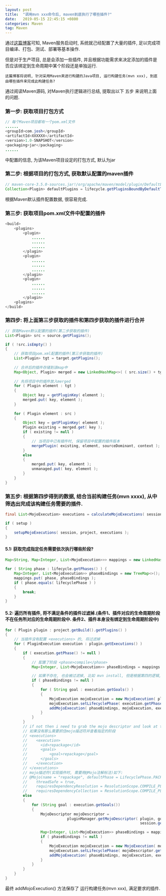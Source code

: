 ```yaml
---
layout: post
title:  "调用mvn xxx命令后, maven到底执行了哪些插件?"
date:   2019-05-15 22:45:15 +0800
categories: Maven
tag: Maven
---
```


通过<a href="/maven/2019/05/15/maven-default-configuration-plugin/" target="_blank">这篇博客</a>可知, Maven服务启动时, 系统就己经配置了大量的插件, 足以完成项目编译、打包、测试、部署等基本操作.

但是对于生产项目, 总是会添加一些插件, 并且根据功能需求来决定添加的插件是否应该绑定到生命周期中某个阶段还是单独运行.

`这篇博客将说明, 针对采用Maven来进行构建的Java项目, 运行构建任务(mvn xxx), 到底由哪些插件来完成此构建任务?`

通过阅读Maven源码, 对Maven执行逻辑进行总结, 提取出以下 五步 来说明上面的问题.

###  第一步: 获取项目打包方式

```java
// 每个Maven项目都有一个pom.xml文件
......
<groupId>com.josh</groupId>
<artifactId>XXXXXX</artifactId>
<version>1.0-SNAPSHOT</version>
<packaging>jar</packaging>
......
```

<packaging></packaging>中配置的信息, 为该Maven项目设定的打包方式, 默认为jar

### 第二步: 根据项目的打包方式, 获取默认配置的maven插件

```java
// maven-core-3.5.0-sources.jar!/org/apache/maven/model/plugin/DefaultLifecycleBindingsInjector.java
Collection<Plugin> defaultPlugins = lifecycle.getPluginsBoundByDefaultToAllLifecycles( packaging );
```
根据Maven默认插件配置数据, 很容易完成.

### 第三步: 获取项目pom.xml文件中配置的插件

```java
<build>
    <plugins>
        <plugin>
            ......
            ......
            ......
        </plugin>
        <plugin>
            ......
            ......
            ......
        </plugin>
        <plugin>
            ......
            ......
            ......
        </plugin>
    <plugins>
</build>
```

### 第四步: 将上面第三步获取的插件和第四步获取的插件进行合并

```java
// 获取Maven默认配置的插件(第二步获取的插件)
List<Plugin> src = source.getPlugins();

if ( !src.isEmpty() )
{
    // 获取项目pom.xml配置的插件(第三步获取的插件)
    List<Plugin> tgt = target.getPlugins();
    
    // 合并后的插件存储到该map中
    Map<Object, Plugin> merged = new LinkedHashMap<>( ( src.size() + tgt.size() ) * 2 );
    
    // 先将项目中的插件放入merged
    for ( Plugin element : tgt )
    {
        Object key = getPluginKey( element );
        merged.put( key, element );
    }
    
    for ( Plugin element : src )
    {
        Object key = getPluginKey( element );
        Plugin existing = merged.get( key );
        if ( existing != null )
        {
            // 当项目中己有插件时, 保留项目中配置的插件版本
            mergePlugin( existing, element, sourceDominant, context );
        }
        else
        {
            merged.put( key, element );
            unmanaged.put( key, element );
        }
    }
}
```

### 第五步: 根据第四步得到的数据, 结合当前构建任务(mvn xxxx), 从中筛选出完成该构建任务需要的插件.

```java
final List<MojoExecution> executions = calculateMojoExecutions( session, project, tasks );

if ( setup )
{
    setupMojoExecutions( session, project, executions );
}
```

#### 5.1: 获取完成指定任务需要依次执行哪些阶段?

```java
Map<String, Map<Integer, List<MojoExecution>>> mappings = new LinkedHashMap<>();
            
for ( String phase : lifecycle.getPhases() ) {
    Map<Integer, List<MojoExecution>> phaseBindings = new TreeMap<>();
    mappings.put( phase, phaseBindings );
    if ( phase.equals( lifecyclePhase ) )
    {
        break;
    }
}
```

#### 5.2: 遍历所有插件, 将不满足条件的插件过滤掉.(条件1、插件对应的生命周期阶段不在任务所对应的生命周期阶段中. 条件2、插件本身没有绑定到生命周期阶段中) 

```java
for ( Plugin plugin : project.getBuild().getPlugins() )
{
    // 当插件没有配置 <executions> 的, 将过滤掉
    for ( PluginExecution execution : plugin.getExecutions() )
    {
        if ( execution.getPhase() != null )
        {
            // 配置了阶段 <phase>compile</phase>
            Map<Integer, List<MojoExecution>> phaseBindings = mappings.get( execution.getPhase() );

            // 如果不存在, 也会被过滤掉, 比如 mvn install, 但是根据第四的逻辑, clean对应的插件也在该项目所属的插件里面, 此步能过滤掉不属于待执行任务所对应的阶段
            if ( phaseBindings != null )
            {
                for ( String goal : execution.getGoals() )
                {
                    MojoExecution mojoExecution = new MojoExecution( plugin, goal, execution.getId() );
                    mojoExecution.setLifecyclePhase( execution.getPhase() );
                    addMojoExecution( phaseBindings, mojoExecution, execution.getPriority() );
                }
            }
        }
        // if not then i need to grab the mojo descriptor and look at the phase that is specified
        // 如果没有那么需要抓住mojo描述符并查看指定的阶段
        // <executions>
        //    <execution>
        //      <id>repackage</id>
        //      <goals>
        //          <goal>repackage</goal>
        //      </goals>
        //    </execution>
        // </executions>
        // mojo描述符(实现插件时, 需要用@Mojo注解标注)如下:
        // @Mojo(name = "repackage", defaultPhase = LifecyclePhase.PACKAGE, requiresProject = true,
        //    threadSafe = true,
        //    requiresDependencyResolution = ResolutionScope.COMPILE_PLUS_RUNTIME,
        //    requiresDependencyCollection = ResolutionScope.COMPILE_PLUS_RUNTIME)
        else
        {
            for (String goal : execution.getGoals())
            {
                MojoDescriptor mojoDescriptor =
                            pluginManager.getMojoDescriptor( plugin, goal, project.getRemotePluginRepositories(),
                                                             session.getRepositorySession() );

                Map<Integer, List<MojoExecution>> phaseBindings = mappings.get( mojoDescriptor.getPhase() );
                if ( phaseBindings != null )
                {
                    MojoExecution mojoExecution = new MojoExecution( mojoDescriptor, execution.getId() );
                    mojoExecution.setLifecyclePhase( mojoDescriptor.getPhase() );
                    addMojoExecution( phaseBindings, mojoExecution, execution.getPriority() );
                }
            }
        }
    }
}
```

最终 addMojoExecution() 方法保存了 运行构建任务(mvn xxx), 满足要求的插件.
